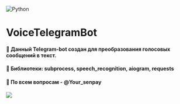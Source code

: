 ![Python](https://img.shields.io/badge/python-3670A0?style=for-the-badge&logo=python&logoColor=ffdd54)
<h1>VoiceTelegramBot</h1>
<h4>🤍 Данный Telegram-bot создан для преобразования голосовых сообщений в текст.</h4>
<h4>🔮 Библиотеки: subprocess, speech_recognition, aiogram, requests</h4>
<h4>🖤 По всем вопросам - @Your_senpay</h4>

![](https://komarev.com/ghpvc/?username=saikono-telegram)
